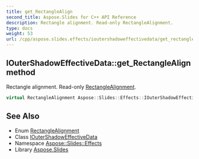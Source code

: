 ```yaml
---
title: get_RectangleAlign
second_title: Aspose.Slides for C++ API Reference
description: Rectangle alignment. Read-only RectangleAlignment.
type: docs
weight: 53
url: /cpp/aspose.slides.effects/ioutershadoweffectivedata/get_rectanglealign/
---
```

## IOuterShadowEffectiveData::get_RectangleAlign method


Rectangle alignment. Read-only [RectangleAlignment](../../../aspose.slides/rectanglealignment/).

```cpp
virtual RectangleAlignment Aspose::Slides::Effects::IOuterShadowEffectiveData::get_RectangleAlign()=0
```

## See Also

* Enum [RectangleAlignment](../../../aspose.slides/rectanglealignment/)
* Class [IOuterShadowEffectiveData](../)
* Namespace [Aspose::Slides::Effects](../../)
* Library [Aspose.Slides](../../../)
